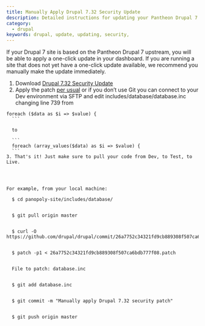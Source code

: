 ```yaml
---
title: Manually Apply Drupal 7.32 Security Update
description: Detailed instructions for updating your Pantheon Drupal 7 site to Drupal 7.32.
category:
  - drupal
keywords: drupal, update, updating, security,
---
```

If your Drupal 7 site is based on the Pantheon Drupal 7 upstream, you will be able to apply a one-click update in your dashboard. If you are running a site that does not yet have a one-click update available, we recommend you manually make the update immediately.

1. Download [Drupal 7.32 Security Update](https://github.com/drupal/drupal/commit/26a7752c34321fd9cb889308f507ca6bdb777f08.patch)
2. Apply the patch [per usual](https://www.drupal.org/patch/apply) or if you don’t use Git you can connect to your Dev environment via SFTP and edit includes/database/database.inc changing line 739 from
  ```
  foreach ($data as $i => $value) {
    ```
    to
    ```
    foreach (array_values($data) as $i => $value) {
    ```
3. That's it! Just make sure to pull your code from Dev, to Test, to Live.
 

For example, from your local machine:

    $ cd panopoly-site/includes/database/


    $ git pull origin master


    $ curl -O https://github.com/drupal/drupal/commit/26a7752c34321fd9cb889308f507ca6bdb777f08.patch


    $ patch -p1 < 26a7752c34321fd9cb889308f507ca6bdb777f08.patch


    File to patch: database.inc


    $ git add database.inc


    $ git commit -m "Manually apply Drupal 7.32 security patch"


    $ git push origin master

 
